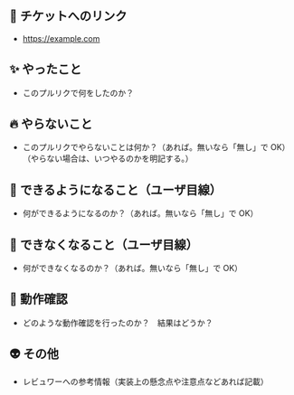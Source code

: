 ## 🔖 チケットへのリンク

- https://example.com

## ✨ やったこと

- このプルリクで何をしたのか？

## 🔥 やらないこと

- このプルリクでやらないことは何か？（あれば。無いなら「無し」で OK）（やらない場合は、いつやるのかを明記する。）

## 🙆 できるようになること（ユーザ目線）

- 何ができるようになるのか？（あれば。無いなら「無し」で OK）

## 🙅 できなくなること（ユーザ目線）

- 何ができなくなるのか？（あれば。無いなら「無し」で OK）

## 🚀 動作確認

- どのような動作確認を行ったのか？　結果はどうか？

## 👽️ その他

- レビュワーへの参考情報（実装上の懸念点や注意点などあれば記載）
